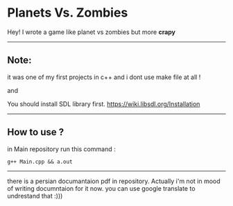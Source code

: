 Planets Vs. Zombies
===================


Hey! I wrote a game like planet vs zombies but more **crapy**



----------
## Note: ##
it was one of my first projects in c++ and i dont use make file at all !

and 

You should install SDL library first.
https://wiki.libsdl.org/Installation




----------

## How to use ? ##
in Main repository run this command :
```
g++ Main.cpp && a.out
```
----------

there is a persian documantaion pdf in repository. Actually i'm not in mood of writing documntaion for it now. you can use google translate to undrestand that :)))
